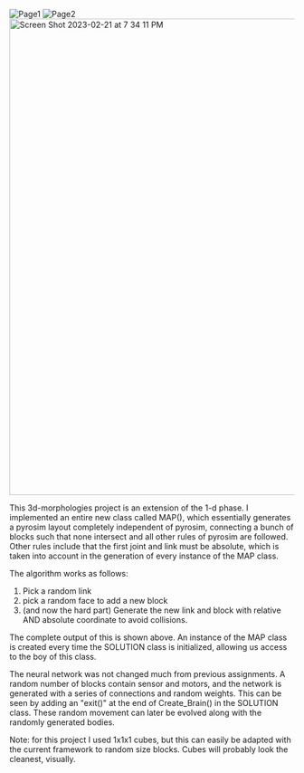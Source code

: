 ![Page1](https://user-images.githubusercontent.com/86979153/220497788-6b1c6484-cf55-4c19-acce-27e7383ae580.jpg)
![Page2](https://user-images.githubusercontent.com/86979153/220497814-dca0bab5-d950-4bff-9581-ddae9109d0d5.jpg)
<img width="842" alt="Screen Shot 2023-02-21 at 7 34 11 PM" src="https://user-images.githubusercontent.com/86979153/220498078-baafafa7-b00a-4806-9945-9c3ac0f29256.png">


This 3d-morphologies project is an extension of the 1-d phase. I implemented an entire new class called MAP(), which essentially generates a pyrosim layout completely independent of pyrosim, connecting a bunch of blocks such that none intersect and all other rules of pyrosim are followed. Other rules include that the first joint and link must be absolute, which is taken into account in the generation of every instance of the MAP class. 

The algorithm works as follows:

1. Pick a random link
2. pick a random face to add a new block
3. (and now the hard part) Generate the new link and block with relative AND absolute coordinate to avoid collisions.

The complete output of this is shown above. An instance of the MAP class is created every time the SOLUTION class is initialized, allowing us access to the boy of this class. 

The neural network was not changed much from previous assignments. A random number of blocks contain sensor and motors, and the network is generated with a series of connections and random weights. This can be seen by adding an "exit()" at the end of Create_Brain() in the SOLUTION class. These random movement can later be evolved along with the randomly generated bodies.

Note: for this project I used 1x1x1 cubes, but this can easily be adapted with the current framework to random size blocks. Cubes will probably look the cleanest, visually.
